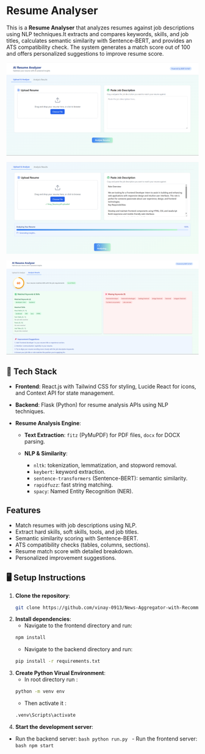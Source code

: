 # Resume Analyser
This is a **Resume Analyser** that analyzes resumes against job descriptions using NLP techniques.It extracts and compares keywords, skills, and job titles, calculates semantic similarity with Sentence-BERT, and provides an ATS compatibility check. The system generates a match score out of 100 and offers personalized suggestions to improve resume score.


![Website Screenshot](./frontend/public/Screenshot1.png)

![Website Screenshot](./frontend/public/Screenshot3.png)

![Website Screenshot](./frontend/public/Screenshot2.png)

## 🔧 Tech Stack

- **Frontend**: React.js with Tailwind CSS for styling, Lucide React for icons, and Context API for state management.

- **Backend**: Flask (Python) for resume analysis APIs using NLP techniques.

- **Resume Analysis Engine**:

  - **Text Extraction**: `fitz` (PyMuPDF) for PDF files, `docx` for DOCX parsing.

  - **NLP & Similarity**:
    - `nltk`: tokenization, lemmatization, and stopword removal.
    - `keybert`: keyword extraction.
    - `sentence-transformers` (Sentence-BERT): semantic similarity.
    - `rapidfuzz`: fast string matching.
    - `spacy`: Named Entity Recognition (NER).

## Features

  - Match resumes with job descriptions using NLP.
  - Extract hard skills, soft skills, tools, and job titles.
  - Semantic similarity scoring with Sentence-BERT.
  - ATS compatibility checks (tables, columns, sections).
  - Resume match score with detailed breakdown.
  - Personalized improvement suggestions.

## 🖥️ Setup Instructions

1. **Clone the repository**:
    ```bash
    git clone https://github.com/vinay-0913/News-Aggregator-with-Recommendation-System.git
    ```
2. **Install dependencies**:
   - Navigate to the frontend directory and run:
    ```bash
    npm install
    ```
    - Navigate to the backend directory and run:
    ```bash
    pip install -r requirements.txt
    ```
3. **Create Python Virual Environment**:    
   - In root directory run :
    ```bash
    python -m venv env
    ```
    - Then activate it : 
    ```bash
    .venv\Scripts\activate
    ```
 4. **Start the development server**:
   - Run the backend server:
    ```bash
    python run.py
    ```
    - Run the frontend server:
    ```bash
    npm start
    ```   
